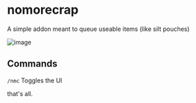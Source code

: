 # nomorecrap

A simple addon meant to queue useable items (like silt pouches)

![image](https://github.com/user-attachments/assets/74443bad-e1dd-4f05-abf3-16005f41de43)

## Commands
`/nmc` Toggles the UI

that's all.
